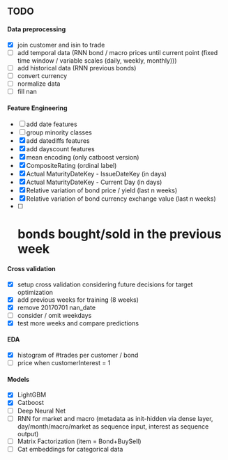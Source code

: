 ## TODO

#### Data preprocessing
- [x] join customer and isin to trade
- [ ] add temporal data (RNN bond / macro prices until current point (fixed time window / variable scales (daily, weekly, monthly)))
- [ ] add historical data (RNN previous bonds)
- [ ] convert currency
- [ ] normalize data
- [ ] fill nan

#### Feature Engineering
- [ ] add date features 
- [ ] group minority classes
- [x] add datediffs features
- [x] add dayscount features
- [x] mean encoding (only catboost version)
- [x] CompositeRating (ordinal label)
- [x] Actual MaturityDateKey - IssueDateKey (in days)
- [x] Actual MaturityDateKey - Current Day (in days)
- [x] Relative variation of bond price / yield (last n weeks)
- [x] Relative variation of bond currency exchange value (last n weeks)
- [ ] # bonds bought/sold in the previous week

#### Cross validation
- [x] setup cross validation considering future decisions for target optimization
- [x] add previous weeks for training (8 weeks)
- [x] remove 20170701 nan_date
- [ ] consider / omit weekdays
- [x] test more weeks and compare predictions

#### EDA
- [x] histogram of #trades per customer / bond
- [ ] price when customerInterest = 1

#### Models
- [x] LightGBM
- [x] Catboost
- [ ] Deep Neural Net
- [ ] RNN for market and macro (metadata as init-hidden via dense layer, day/month/macro/market as sequence input, interest as sequence output)
- [ ] Matrix Factorization (item = Bond+BuySell)
- [ ] Cat embeddings for categorical data
